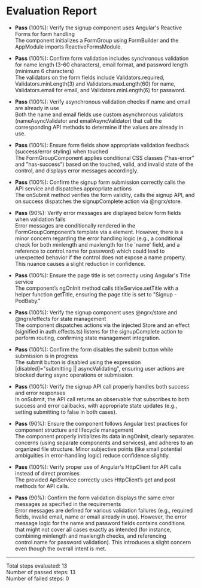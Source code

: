 # Evaluation Report

- **Pass** (100%): Verify the signup component uses Angular's Reactive Forms for form handling  
  The component initializes a FormGroup using FormBuilder and the AppModule imports ReactiveFormsModule.

- **Pass** (100%): Confirm form validation includes synchronous validation for name length (3-60 characters), email format, and password length (minimum 6 characters)  
  The validators on the form fields include Validators.required, Validators.minLength(3) and Validators.maxLength(60) for name, Validators.email for email, and Validators.minLength(6) for password.

- **Pass** (100%): Verify asynchronous validation checks if name and email are already in use  
  Both the name and email fields use custom asynchronous validators (nameAsyncValidator and emailAsyncValidator) that call the corresponding API methods to determine if the values are already in use.

- **Pass** (100%): Ensure form fields show appropriate validation feedback (success/error styling) when touched  
  The FormGroupComponent applies conditional CSS classes ("has-error" and "has-success") based on the touched, valid, and invalid state of the control, and displays error messages accordingly.

- **Pass** (100%): Confirm the signup form submission correctly calls the API service and dispatches appropriate actions  
  The onSubmit method verifies the form validity, calls the signup API, and on success dispatches the signupComplete action via @ngrx/store.

- **Pass** (90%): Verify error messages are displayed below form fields when validation fails  
  Error messages are conditionally rendered in the FormGroupComponent’s template via a <span> element. However, there is a minor concern regarding the error handling logic (e.g., a conditional check for both minlength and maxlength for the 'name' field, and a reference to control.name for password) which could lead to unexpected behavior if the control does not expose a name property. This nuance causes a slight reduction in confidence.

- **Pass** (100%): Ensure the page title is set correctly using Angular's Title service  
  The component’s ngOnInit method calls titleService.setTitle with a helper function getTitle, ensuring the page title is set to "Signup - PodBaby."

- **Pass** (100%): Verify the signup component uses @ngrx/store and @ngrx/effects for state management  
  The component dispatches actions via the injected Store and an effect (signified in auth.effects.ts) listens for the signupComplete action to perform routing, confirming state management integration.

- **Pass** (100%): Confirm the form disables the submit button while submission is in progress  
  The submit button is disabled using the expression [disabled]="submitting || asyncValidating", ensuring user actions are blocked during async operations or submission.

- **Pass** (100%): Verify the signup API call properly handles both success and error responses  
  In onSubmit, the API call returns an observable that subscribes to both success and error callbacks, with appropriate state updates (e.g., setting submitting to false in both cases).

- **Pass** (90%): Ensure the component follows Angular best practices for component structure and lifecycle management  
  The component properly initializes its data in ngOnInit, clearly separates concerns (using separate components and services), and adheres to an organized file structure. Minor subjective points (like small potential ambiguities in error-handling logic) reduce confidence slightly.

- **Pass** (100%): Verify proper use of Angular's HttpClient for API calls instead of direct promises  
  The provided ApiService correctly uses HttpClient’s get and post methods for API calls.

- **Pass** (90%): Confirm the form validation displays the same error messages as specified in the requirements  
  Error messages are defined for various validation failures (e.g., required fields, invalid email, name or email already in use). However, the error message logic for the name and password fields contains conditions that might not cover all cases exactly as intended (for instance, combining minlength and maxlength checks, and referencing control.name for password validation). This introduces a slight concern even though the overall intent is met.

---

Total steps evaluated: 13  
Number of passed steps: 13  
Number of failed steps: 0